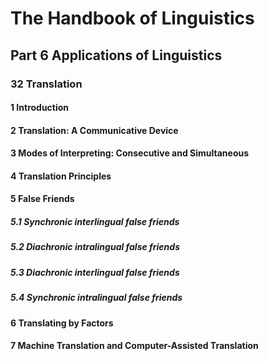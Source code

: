 # The Handbook of Linguistics
## Part 6 Applications of Linguistics
### 32 Translation
#### 1 Introduction
#### 2  Translation: A Communicative Device 
#### 3  Modes of Interpreting: Consecutive and Simultaneous
#### 4 Translation Principles
#### 5 False Friends
##### 5.1 Synchronic interlingual false friends
##### 5.2 Diachronic intralingual false friends
##### 5.3 Diachronic interlingual false friends
##### 5.4 Synchronic intralingual false friends 
#### 6  Translating by Factors 
#### 7 Machine Translation and Computer-Assisted Translation